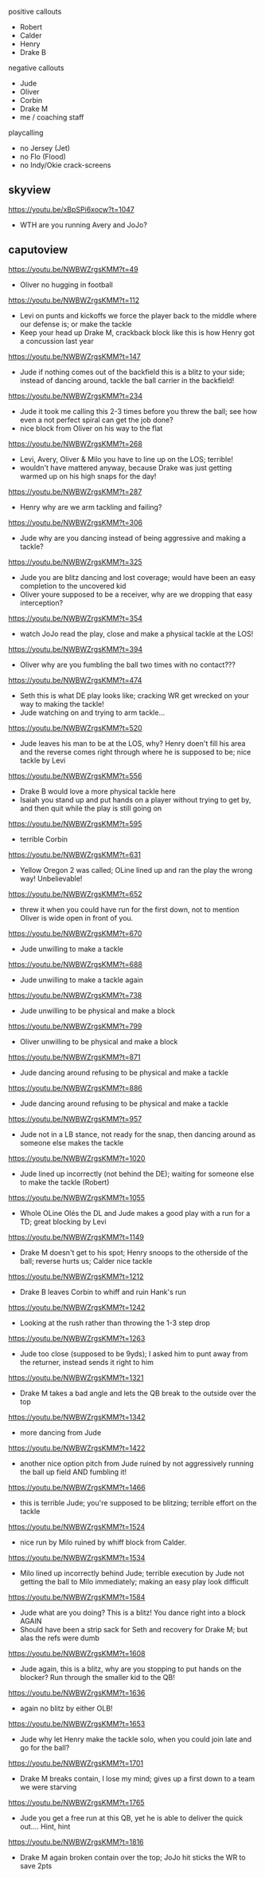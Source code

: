 positive callouts
- Robert
- Calder
- Henry
- Drake B

negative callouts
- Jude
- Oliver
- Corbin
- Drake M
- me / coaching staff

playcalling
- no Jersey (Jet)
- no Flo (Flood)
- no Indy/Okie crack-screens

## skyview

https://youtu.be/xBpSPi6xocw?t=1047 
- WTH are you running Avery and JoJo?


## caputoview

https://youtu.be/NWBWZrgsKMM?t=49
- Oliver no hugging in football

https://youtu.be/NWBWZrgsKMM?t=112
- Levi on punts and kickoffs we force the player back to the middle where our defense is; or make the tackle
- Keep your head up Drake M, crackback block like this is how Henry got a concussion last year

https://youtu.be/NWBWZrgsKMM?t=147
- Jude if nothing comes out of the backfield this is a blitz to your side; instead of dancing around, tackle the ball carrier in the backfield!

https://youtu.be/NWBWZrgsKMM?t=234
- Jude it took me calling this 2-3 times before you threw the ball; see how even a not perfect spiral can get the job done?
- nice block from Oliver on his way to the flat

https://youtu.be/NWBWZrgsKMM?t=268
- Levi, Avery, Oliver & Milo you have to line up on the LOS; terrible!
- wouldn't have mattered anyway, because Drake was just getting warmed up on his high snaps for the day!

https://youtu.be/NWBWZrgsKMM?t=287
- Henry why are we arm tackling and failing?

https://youtu.be/NWBWZrgsKMM?t=306
- Jude why are you dancing instead of being aggressive and making a tackle?

https://youtu.be/NWBWZrgsKMM?t=325
- Jude you are blitz dancing and lost coverage; would have been an easy completion to the uncovered kid
- Oliver youre supposed to be a receiver, why are we dropping that easy interception?

https://youtu.be/NWBWZrgsKMM?t=354
- watch JoJo read the play, close and make a physical tackle at the LOS!

https://youtu.be/NWBWZrgsKMM?t=394
- Oliver why are you fumbling the ball two times with no contact???

https://youtu.be/NWBWZrgsKMM?t=474
- Seth this is what DE play looks like; cracking WR get wrecked on your way to making the tackle!
- Jude watching on and trying to arm tackle...

https://youtu.be/NWBWZrgsKMM?t=520
- Jude leaves his man to be at the LOS, why? Henry doen't fill his area and the reverse comes right through where he is supposed to be; nice tackle by Levi

https://youtu.be/NWBWZrgsKMM?t=556
- Drake B would love a more physical tackle here
- Isaiah you stand up and put hands on a player without trying to get by, and then quit while the play is still going on

https://youtu.be/NWBWZrgsKMM?t=595
- terrible Corbin

https://youtu.be/NWBWZrgsKMM?t=631
- Yellow Oregon 2 was called; OLine lined up and ran the play the wrong way! Unbelievable! 

https://youtu.be/NWBWZrgsKMM?t=652
- threw it when you could have run for the first down, not to mention Oliver is wide open in front of you.

https://youtu.be/NWBWZrgsKMM?t=670
- Jude unwilling to make a tackle

https://youtu.be/NWBWZrgsKMM?t=688
- Jude unwilling to make a tackle again

https://youtu.be/NWBWZrgsKMM?t=738
- Jude unwilling to be physical and make a block

https://youtu.be/NWBWZrgsKMM?t=799
- Oliver unwilling to be physical and make a block

https://youtu.be/NWBWZrgsKMM?t=871
- Jude dancing around refusing to be physical and make a tackle

https://youtu.be/NWBWZrgsKMM?t=886
- Jude dancing around refusing to be physical and make a tackle

https://youtu.be/NWBWZrgsKMM?t=957
- Jude not in a LB stance, not ready for the snap, then dancing around as someone else makes the tackle

https://youtu.be/NWBWZrgsKMM?t=1020
- Jude lined up incorrectly (not behind the DE); waiting for someone else to make the tackle (Robert)

https://youtu.be/NWBWZrgsKMM?t=1055
- Whole OLine Olés the DL and Jude makes a good play with a run for a TD; great blocking by Levi

https://youtu.be/NWBWZrgsKMM?t=1149
- Drake M doesn't get to his spot; Henry snoops to the otherside of the ball; reverse hurts us; Calder nice tackle

https://youtu.be/NWBWZrgsKMM?t=1212
- Drake B leaves Corbin to whiff and ruin Hank's run

https://youtu.be/NWBWZrgsKMM?t=1242
- Looking at the rush rather than throwing the 1-3 step drop

https://youtu.be/NWBWZrgsKMM?t=1263
- Jude too close (supposed to be 9yds); I asked him to punt away from the returner, instead sends it right to him

https://youtu.be/NWBWZrgsKMM?t=1321
- Drake M takes a bad angle and lets the QB break to the outside over the top

https://youtu.be/NWBWZrgsKMM?t=1342
- more dancing from Jude

https://youtu.be/NWBWZrgsKMM?t=1422
- another nice option pitch from Jude ruined by not aggressively running the ball up field AND fumbling it!

https://youtu.be/NWBWZrgsKMM?t=1466
- this is terrible Jude; you're supposed to be blitzing; terrible effort on the tackle

https://youtu.be/NWBWZrgsKMM?t=1524
- nice run by Milo ruined by whiff block from Calder.

https://youtu.be/NWBWZrgsKMM?t=1534
- Milo lined up incorrectly behind Jude; terrible execution by Jude not getting the ball to Milo immediately; making an easy play look difficult

https://youtu.be/NWBWZrgsKMM?t=1584
- Jude what are you doing? This is a blitz! You dance right into a block AGAIN
- Should have been a strip sack  for Seth and recovery for Drake M; but alas the refs were dumb

https://youtu.be/NWBWZrgsKMM?t=1608
- Jude again, this is a blitz, why are you stopping to put hands on the blocker? Run through the smaller kid to the QB!

https://youtu.be/NWBWZrgsKMM?t=1636
- again no blitz by either OLB!

https://youtu.be/NWBWZrgsKMM?t=1653
- Jude why let Henry make the tackle solo, when you could join late and go for the ball?

https://youtu.be/NWBWZrgsKMM?t=1701
- Drake M breaks contain, I lose my mind; gives up a first down to a team we were starving 

https://youtu.be/NWBWZrgsKMM?t=1765
- Jude you get a free run at this QB, yet he is able to deliver the quick out.... Hint, hint

https://youtu.be/NWBWZrgsKMM?t=1816
- Drake M again broken contain over the top; JoJo hit sticks the WR to save 2pts
